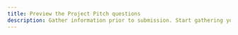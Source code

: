 ```yaml
---
title: Preview the Project Pitch questions
description: Gather information prior to submission. Start gathering your company's Project Pitch information.
---
```

